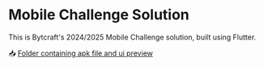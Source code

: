 # Mobile Challenge Solution
This is Bytcraft's 2024/2025 Mobile Challenge solution, built using Flutter.

📥 [Folder containing apk file and ui preview](<https://drive.google.com/drive/folders/1olC9nA_qdQrPlPb7vjjPhRch2OGhl8Hw?usp=sharing>)